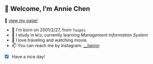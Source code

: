 ## 👋 Welcome, I’m Annie Chen
:paperclip: [view my page!](https://lianchencc.github.io/)
- 👀 I'm born on 2001/2/27, from `Taipei`
- 🌱 I study in `NCU`, currently learning *Management Information System*
- 💞️ I love traveling and watching movie.
- 📫 You can reach me by instagram: [__liannn](https://www.instagram.com/__liannn/)
- [x] Have a nice day!
<!---
lianchencc/lianchencc is a ✨ special ✨ repository because its `README.md` (this file) appears on your GitHub profile.
You can click the Preview link to take a look at your changes.
--->
